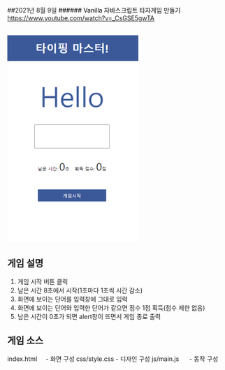 ##2021년 8월 9일
<span style="color:black">###### Vanilla 자바스크립트 타자게임 만들기
https://www.youtube.com/watch?v=_CsGSE5gwTA

<br>
<img src="./README_img/3.png" width="300px" alt="타이핑게임">
</img>

## 게임 설명 

1. 게임 시작 버튼 클릭
2. 남은 시간 8초에서 시작(1초마다 1초씩 시간 감소)
3. 화면에 보이는 단어를 입력창에 그대로 입력
4. 화면에 보이는 단어와 입력한 단어가 같으면 점수 1점 획득(점수 제한 없음)
5. 남은 시간이 0초가 되면 alert창이 뜨면서 게임 종료 출력

## 게임 소스
index.html &nbsp;&nbsp;&nbsp;&nbsp;- 화면 구성
css/style.css - 디자인 구성
js/main.js &nbsp;&nbsp;&nbsp;&nbsp;&nbsp;- 동작 구성
